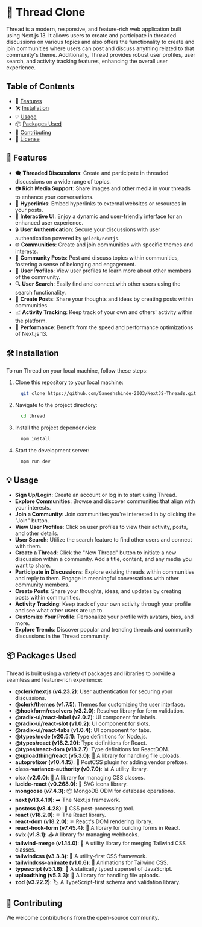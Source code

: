 # 🧵 Thread Clone

Thread is a modern, responsive, and feature-rich web application built using Next.js 13. It allows users to create and participate in threaded discussions on various topics and also offers the functionality to create and join communities where users can post and discuss anything related to that community's theme. Additionally, Thread provides robust user profiles, user search, and activity tracking features, enhancing the overall user experience.

## Table of Contents

- 🌟 [Features](#features)
- 🛠️ [Installation](#installation)
- 💡 [Usage](#usage)
- 📦 [Packages Used](#packages-used)
- 🤝 [Contributing](#contributing)
- 📄 [License](#license)

## 🌟 Features

- 🗨️ **Threaded Discussions**: Create and participate in threaded discussions on a wide range of topics.
- 📷 **Rich Media Support**: Share images and other media in your threads to enhance your conversations.
- 🔗 **Hyperlinks**: Embed hyperlinks to external websites or resources in your posts.
- 🎉 **Interactive UI**: Enjoy a dynamic and user-friendly interface for an enhanced user experience.
- 🔒 **User Authentication**: Secure your discussions with user authentication powered by `@clerk/nextjs`.
- 🌐 **Communities**: Create and join communities with specific themes and interests.
- 📢 **Community Posts**: Post and discuss topics within communities, fostering a sense of belonging and engagement.
- 👤 **User Profiles**: View user profiles to learn more about other members of the community.
- 🔍 **User Search**: Easily find and connect with other users using the search functionality.
- 📝 **Create Posts**: Share your thoughts and ideas by creating posts within communities.
- 📈 **Activity Tracking**: Keep track of your own and others' activity within the platform.
- 🚀 **Performance**: Benefit from the speed and performance optimizations of Next.js 13.

## 🛠️ Installation

To run Thread on your local machine, follow these steps:

1. Clone this repository to your local machine:

   ```bash
     git clone https://github.com/Ganeshshinde-2003/NextJS-Threads.git
   ```

2. Navigate to the project directory:

   ```bash
     cd thread
   ```

3. Install the project dependencies:

   ```bash
     npm install
   ```
4. Start the development server:

   ```bash
     npm run dev
   ```

## 💡 Usage

- **Sign Up/Login**: Create an account or log in to start using Thread.
- **Explore Communities**: Browse and discover communities that align with your interests.
- **Join a Community**: Join communities you're interested in by clicking the "Join" button.
- **View User Profiles**: Click on user profiles to view their activity, posts, and other details.
- **User Search**: Utilize the search feature to find other users and connect with them.
- **Create a Thread**: Click the "New Thread" button to initiate a new discussion within a community. Add a title, content, and any media you want to share.
- **Participate in Discussions**: Explore existing threads within communities and reply to them. Engage in meaningful conversations with other community members.
- **Create Posts**: Share your thoughts, ideas, and updates by creating posts within communities.
- **Activity Tracking**: Keep track of your own activity through your profile and see what other users are up to.
- **Customize Your Profile**: Personalize your profile with avatars, bios, and more.
- **Explore Trends**: Discover popular and trending threads and community discussions in the Thread community.

## 📦 Packages Used

Thread is built using a variety of packages and libraries to provide a seamless and feature-rich experience:

- **@clerk/nextjs (v4.23.2)**: User authentication for securing your discussions.
- **@clerk/themes (v1.7.5)**: Themes for customizing the user interface.
- **@hookform/resolvers (v3.2.0)**: Resolver library for form validation.
- **@radix-ui/react-label (v2.0.2)**: UI component for labels.
- **@radix-ui/react-slot (v1.0.2)**: UI component for slots.
- **@radix-ui/react-tabs (v1.0.4)**: UI component for tabs.
- **@types/node (v20.5.1)**: Type definitions for Node.js.
- **@types/react (v18.2.20)**: Type definitions for React.
- **@types/react-dom (v18.2.7)**: Type definitions for ReactDOM.
- **@uploadthing/react (v5.3.0)**: 📁 A library for handling file uploads.
- **autoprefixer (v10.4.15)**: 🚀 PostCSS plugin for adding vendor prefixes.
- **class-variance-authority (v0.7.0)**: 📊 A utility library.
- **clsx (v2.0.0)**: 📂 A library for managing CSS classes.
- **lucide-react (v0.268.0)**: 🎨 SVG icons library.
- **mongoose (v7.4.3)**: 📦 MongoDB ODM for database operations.
- **next (v13.4.19)**: ➡️ The Next.js framework.
- **postcss (v8.4.28)**: 🎨 CSS post-processing tool.
- **react (v18.2.0)**: ⚛️ The React library.
- **react-dom (v18.2.0)**: ⚛️ React's DOM rendering library.
- **react-hook-form (v7.45.4)**: 📝 A library for building forms in React.
- **svix (v1.8.1)**: 📤 A library for managing webhooks.
- **tailwind-merge (v1.14.0)**: 🧩 A utility library for merging Tailwind CSS classes.
- **tailwindcss (v3.3.3)**: 🎨 A utility-first CSS framework.
- **tailwindcss-animate (v1.0.6)**: 🔄 Animations for Tailwind CSS.
- **typescript (v5.1.6)**: 🔄 A statically typed superset of JavaScript.
- **uploadthing (v5.3.3)**: 📁 A library for handling file uploads.
- **zod (v3.22.2)**: 🏷️ A TypeScript-first schema and validation library.

## 🤝 Contributing

We welcome contributions from the open-source community.


